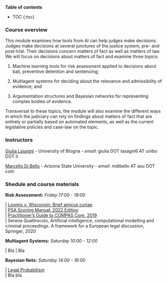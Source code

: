 **Table of contents** 
* TOC
{:toc}


### Course overview

This module examines how tools from AI can help judges make decisions.  Judges make decisions at several junctures of 
the justice system, pre- and post-trial. Their decisions concern matters of fact as well as matters of law. 
We will focus on decisions about matters of fact and examine three topics:

  1. Machine learning tools for risk assessment applied to decisions about bail, preventive detention and sentencing;

  2. Multiagent systems for deciding about the relevance and admissibility of evidence; and

  3. Argumentation structures and Bayesian networks for representing complex bodies of evidence.

Transversal to these topics, the module will also examine the different ways in which the judiciary 
can rely on findings about matters of fact that are entirely or partially based on automated elements, 
as well as the current legislative policies and case-law on the topic.

### Instructors

[Giulia Lasagni][GL] - University of Blogna - *email*: giulia DOT lasagni6 AT unibo DOT it

[Marcello Di Bello][MDB] - Arizona State University - *email*: mdibello AT asu DOT com

[GL]: https://www.unibo.it/sitoweb/giulia.lasagni6/en
[MDB]: www.marcellodibello.com

### Shedule and course materials

**Risk Assessment:**  *Friday 17:00 - 19:00*                            

|       [Loomis v. Wisconsin: Brief amicus curiae][LW]                    
|       [PSA Scoring Manual: 2022 Edition][PSA]                           
|       [Practitioner’s Guide to COMPAS Core, 2019][COMPAS]     
|        Serena Quattrocolo, Artificial intelligence, computational modelling and criminal proceedings. A framework for a European legal discussion, Springer, 2020 

[LW]: https://www.scotusblog.com/wp-content/uploads/2017/05/16-6387-CVSG-Loomis-AC-Pet.pdf
[PSA]: https://advancingpretrial.org/improving-pretrial-justice/appr-resources/psa-scoring-manual-2022-edition/
[COMPAS]: https://www.equivant.com/practitioners-guide-to-compas-core/


**Multiagent Systems:** *Saturday 10:00 - 12:00* 

|       Bla 
|       Bla

**Bayesian Nets:** *Saturday 14:00 - 16:00*                                   

|       [Legal Probabilism][LP]                                           
|        Bla bla

[LP]: https://plato.stanford.edu/entries/legal-probabilism/

